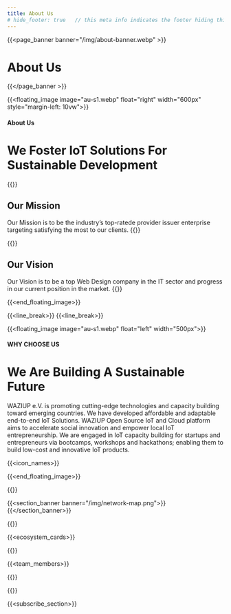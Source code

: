 ```yaml
---
title: About Us
# hide_footer: true   // this meta info indicates the footer hiding thing.
---
```


{{<page_banner banner="/img/about-banner.webp" >}}

# About Us


{{</page_banner >}}


{{<floating_image image="au-s1.webp" float="right" width="600px" style="margin-left: 10vw">}}

#### About Us

# We Foster IoT Solutions For Sustainable Development

{{<au-circle-icon-text icon="/img/icons/mission-star.svg">}}
## Our Mission

Our Mission is to be the industry’s top-ratede provider issuer enterprise targeting satisfying the most to our clients.
{{</au-circle-icon-text>}}

{{<au-circle-icon-text icon="/img/icons/vision-star.svg">}}
## Our Vision

Our Vision is to be a top Web Design company in the IT sector and progress in our current position in the market.
{{</au-circle-icon-text>}}

{{<end_floating_image>}}

{{<line_break>}}
{{<line_break>}}


{{<floating_image image="au-s1.webp" float="left" width="500px">}}
#### WHY CHOOSE US

# We Are Building A Sustainable Future

WAZIUP e.V. is promoting cutting-edge technologies and capacity building toward emerging countries. We have developed affordable and adaptable end-to-end IoT Solutions. WAZIUP Open Source IoT and Cloud platform aims to accelerate social innovation and empower local IoT entrepreneurship. We are engaged in IoT capacity building for startups and entrepreneurs via bootcamps, workshops and hackathons; enabling them to build low-cost and innovative IoT products.

{{<icon_names>}}

{{<end_floating_image>}}


{{<title>}}Our Network{{</title>}}

{{<section_banner banner="/img/network-map.png">}}{{</section_banner>}}

{{<title>}}Our Ecosystem{{</title>}}

{{<ecosystem_cards>}}

{{<title>}}Our Experts{{</title>}}

{{<team_members>}}

{{<title>}}Our Partners{{</title>}}

{{<partners>}}

{{<subscribe_section>}}